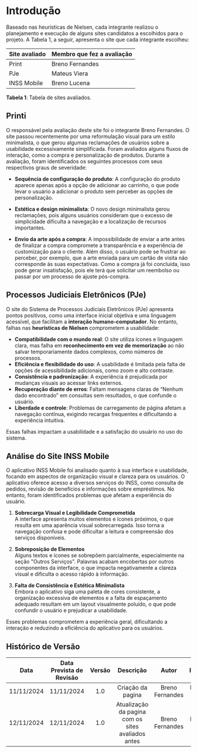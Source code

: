 # Introdução

Baseado nas heurísticas de Nielsen, cada integrante realizou o planejamento e execução de alguns sites candidatos a escolhidos para o projeto. A Tabela 1, a seguir, apresenta o site que cada integrante escolheu:

| Site avaliado              | Membro que fez a avaliação            |
|----------------------------|---------------------------------------|
| Print | Breno Fernandes                       |
| PJe | Mateus Viera                     |
| INSS Mobile | Breno Lucena                       |


**Tabela 1**: Tabela de sites avaliados.

## Printi

O responsável pela avaliação deste site foi o integrante Breno Fernandes. O site passou recentemente por uma reformulação visual para um estilo minimalista, o que gerou algumas reclamações de usuários sobre a usabilidade excessivamente simplificada. Foram avaliados alguns fluxos de interação, como a compra e personalização de produtos. Durante a avaliação, foram identificados os seguintes processos com seus respectivos graus de severidade:

- **Sequência de configuração do produto**: A configuração do produto aparece apenas após a opção de adicionar ao carrinho, o que pode levar o usuário a adicionar o produto sem perceber as opções de personalização.

- **Estética e design minimalista**: O novo design minimalista gerou reclamações, pois alguns usuários consideram que o excesso de simplicidade dificulta a navegação e a localização de recursos importantes.

- **Envio da arte após a compra**: A impossibilidade de enviar a arte antes de finalizar a compra compromete a transparência e a experiência de customização para o cliente. Além disso, o usuário pode se frustrar ao perceber, por exemplo, que a arte enviada para um cartão de visita não corresponde às suas expectativas. Como a compra já foi concluída, isso pode gerar insatisfação, pois ele terá que solicitar um reembolso ou passar por um processo de ajuste pós-compra.

## Processos Judiciais Eletrônicos (PJe)

O site do Sistema de Processos Judiciais Eletrônicos (PJe) apresenta pontos positivos, como uma interface inicial objetiva e uma linguagem acessível, que facilitam a **interação humano-computador**. No entanto, falhas nas **heurísticas de Nielsen** comprometem a usabilidade:

- **Compatibilidade com o mundo real**: O site utiliza ícones e linguagem clara, mas falha em **reconhecimento em vez de memorização** ao não salvar temporariamente dados complexos, como números de processos.
- **Eficiência e flexibilidade do uso**: A usabilidade é limitada pela falta de opções de acessibilidade adicionais, como zoom e alto contraste.
- **Consistência e padronização**: A experiência é prejudicada por mudanças visuais ao acessar links externos.
- **Recuperação diante de erros**: Faltam mensagens claras de “Nenhum dado encontrado” em consultas sem resultados, o que confunde o usuário.
- **Liberdade e controle**: Problemas de carregamento de página afetam a navegação contínua, exigindo recargas frequentes e dificultando a experiência intuitiva.

Essas falhas impactam a usabilidade e a satisfação do usuário no uso do sistema.

## Análise do Site INSS Mobile

O aplicativo INSS Mobile foi analisado quanto à sua interface e usabilidade, focando em aspectos de organização visual e clareza para os usuários. O aplicativo oferece acesso a diversos serviços do INSS, como consulta de pedidos, revisão de benefícios e informações sobre empréstimos. No entanto, foram identificados problemas que afetam a experiência do usuário.

1. **Sobrecarga Visual e Legibilidade Comprometida**  
   A interface apresenta muitos elementos e ícones próximos, o que resulta em uma aparência visual sobrecarregada. Isso torna a navegação confusa e pode dificultar a leitura e compreensão dos serviços disponíveis.

2. **Sobreposição de Elementos**  
   Alguns textos e ícones se sobrepõem parcialmente, especialmente na seção "Outros Serviços". Palavras acabam encobertas por outros componentes da interface, o que impacta negativamente a clareza visual e dificulta o acesso rápido à informação.

3. **Falta de Consistência e Estética Minimalista**  
   Embora o aplicativo siga uma paleta de cores consistente, a organização excessiva de elementos e a falta de espaçamento adequado resultam em um layout visualmente poluído, o que pode confundir o usuário e prejudicar a usabilidade.

Esses problemas comprometem a experiência geral, dificultando a interação e reduzindo a eficiência do aplicativo para os usuários.


## Histórico de Versão

|Data|Data Prevista de Revisão|Versão|Descrição|Autor|Revisor|
| :----------: |:-----------:| :------: | :-----------: | :---------: |:---------: |
|11/11/2024|11/11/2024|1.0|Criação da pagina|Breno Fernandes| Mateus Viera |
|12/11/2024|12/11/2024|1.0|Atualização da pagina com os sites avaliados antes|Breno Fernandes| Mateus Viera |


